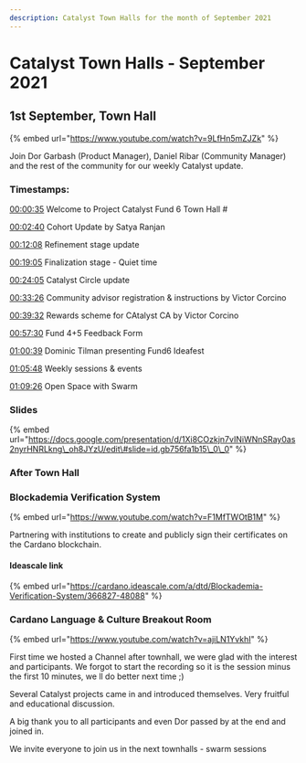 ```yaml
---
description: Catalyst Town Halls for the month of September 2021
---
```


# Catalyst Town Halls - September 2021

## 1st September, Town Hall

{% embed url="https://www.youtube.com/watch?v=9LfHn5mZJZk" %}

Join Dor Garbash \(Product Manager\), Daniel Ribar \(Community Manager\) and the rest of the community for our weekly Catalyst update.

###  Timestamps:

[00:00:35](https://www.youtube.com/watch?v=9LfHn5mZJZk&t=35s) Welcome to Project Catalyst Fund 6 Town Hall \#

[00:02:40](https://www.youtube.com/watch?v=9LfHn5mZJZk&t=160s) Cohort Update by Satya Ranjan

[00:12:08](https://www.youtube.com/watch?v=9LfHn5mZJZk&t=728s) Refinement stage update 

[00:19:05](https://www.youtube.com/watch?v=9LfHn5mZJZk&t=1145s) Finalization stage - Quiet time

[00:24:05](https://www.youtube.com/watch?v=9LfHn5mZJZk&t=1445s) Catalyst Circle update

[00:33:26](https://www.youtube.com/watch?v=9LfHn5mZJZk&t=2006s) Community advisor registration & instructions by Victor Corcino

[00:39:32](https://www.youtube.com/watch?v=9LfHn5mZJZk&t=2372s) Rewards scheme for CAtalyst CA by Victor Corcino

[00:57:30](https://www.youtube.com/watch?v=9LfHn5mZJZk&t=3450s) Fund 4+5 Feedback Form

[01:00:39](https://www.youtube.com/watch?v=9LfHn5mZJZk&t=3639s) Dominic Tilman presenting Fund6 Ideafest

[01:05:48](https://www.youtube.com/watch?v=9LfHn5mZJZk&t=3948s) Weekly sessions & events

[01:09:26](https://www.youtube.com/watch?v=9LfHn5mZJZk&t=4166s) Open Space with Swarm

### Slides

{% embed url="https://docs.google.com/presentation/d/1Xi8COzkjn7vINiWNnSRay0as2nyrHNRLkng\_oh8JYzU/edit\#slide=id.gb756fa1b15\_0\_0" %}

### After Town Hall

### Blockademia Verification System

{% embed url="https://www.youtube.com/watch?v=F1MfTWOtB1M" %}

Partnering with institutions to create and publicly sign their certificates on the Cardano blockchain.

#### Ideascale link

{% embed url="https://cardano.ideascale.com/a/dtd/Blockademia-Verification-System/366827-48088" %}



### Cardano Language & Culture Breakout Room 

{% embed url="https://www.youtube.com/watch?v=ajiLN1YvkhI" %}

First time we hosted a Channel after townhall, we were glad with the interest and participants. We forgot to start the recording so it is the session minus the first 10 minutes, we ll do better next time ;\)

Several Catalyst projects came in and introduced themselves. Very fruitful and educational discussion.

A big thank you to all participants and even Dor passed by at the end and joined in.

We invite everyone to join us in the next townhalls - swarm sessions

